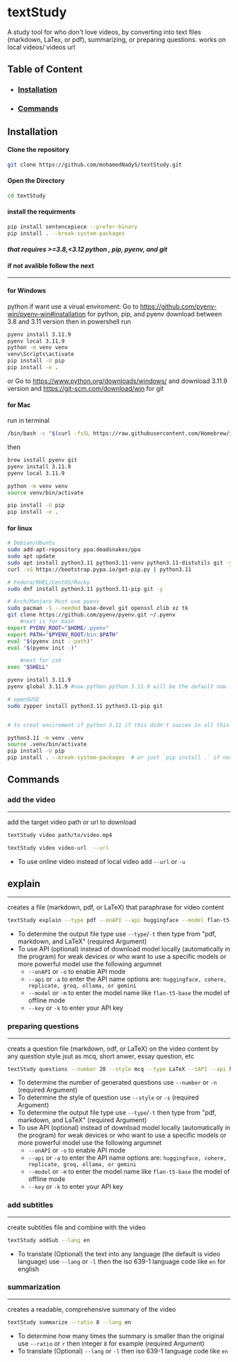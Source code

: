 # **textStudy**
A study tool for who don't love videos, by converting into text files (markdown, LaTex, or pdf), summarizing, or preparing questions. works on local videos/ videos url
## Table of Content
- ### **[Installation](#installation)**
- ### **[Commands](#commands-1)**

## Installation

#### Clone the repository
```bash
git clone https://github.com/mohamedNadyS/textStudy.git
```
#### Open the Directory
```bash
cd textStudy
```
#### install the requirments
```bash
pip install sentencepiece --prefer-binary
pip install . --break-system-packages
```
#### *that requires >=3.8,<3.12 python , pip, pyenv, and git*
#### if not avalible follow the next
----
#### for Windows
python if want use a virual enviroment:
    Go to  https://github.com/pyenv-win/pyenv-win#installation for python, pip, and pyenv
        download between 3.8 and 3.11 version
    then in powershell run
```bash
pyenv install 3.11.9
pyenv local 3.11.9
python -m venv venv
venv\Scripts\activate
pip install -U pip
pip install -e .
```
or
Go to https://www.python.org/downloads/windows/ and download 3.11.9 version
and https://git-scm.com/download/win for git



#### for Mac

run in terminal
```bash
/bin/bash -c "$(curl -fsSL https://raw.githubusercontent.com/Homebrew/install/HEAD/install.sh)"

```
then
```bash
brew install pyenv git
pyenv install 3.11.9
pyenv local 3.11.9

python -m venv venv
source venv/bin/activate

pip install -U pip
pip install -e .
```

#### for linux

```bash
# Debian/Ubuntu
sudo add-apt-repository ppa:deadsnakes/ppa
sudo apt update
sudo apt install python3.11 python3.11-venv python3.11-distutils git -y
curl -sS https://bootstrap.pypa.io/get-pip.py | python3.11

# Fedora/RHEL/CentOS/Rocky
sudo dnf install python3.11 python3.11-pip git -y

# Arch/Manjaro Must use pyenv
sudo pacman -S --needed base-devel git openssl zlib xz tk
git clone https://github.com/pyenv/pyenv.git ~/.pyenv
    #next is for bash
export PYENV_ROOT="$HOME/.pyenv"
export PATH="$PYENV_ROOT/bin:$PATH"
eval "$(pyenv init --path)"
eval "$(pyenv init -)"

    #next for zsh
exec "$SHELL"

pyenv install 3.11.9
pyenv global 3.11.9 #now python python 3.11.9 will be the default now for just the enviroment

# openSUSE
sudo zypper install python3.11 python3.11-pip git


# to creat enviroment if python 3.11 if this didn't succes in all this systems run the next

python3.11 -m venv .venv
source .venv/bin/activate
pip install -U pip
pip install . --break-system-packages  # or just `pip install .` if not root

```

## Commands

### add the video
---
add the target video path or url to download

```bash
textStudy video path/to/video.mp4

textStudy video video-url  --url      
```

- To use online video instead of local video add `--url` or `-u`



## explain
---
creates a file (markdown, pdf, or LaTeX) that paraphrase for video content

```bash
textStudy explain --type pdf --onAPI --api huggingface --model flan-t5-base --key (API_key)
```
- To determine the output file type use `--type`/`-t` then type from "pdf, markdown, and LaTeX" (required Argument)
- To use API (optional) instead of download model locally (automatically in the program) for weak devices or who want to use a specific models or more powerful model use the following argumnet
    - `--onAPI` or `-o` to enable API mode
    -  `--api` or `-a` to enter the API name options are: `huggingface, cohere, replicate, groq, ollama, or gemini`
    - `--model` or `-m` to enter the model name like `flan-t5-base` the model of offline mode
    - `--key` or `-k` to enter your API key

### preparing questions
---
creats a question file (markdown, odf, or LaTeX) on the video content by any question style jsut as mcq, short anwer, essay question, etc

```bash
textStudy questions --number 20 --style mcq --type LaTeX --tAPI --api huggingface --model flan-t5-base --key (API_key)
```

- To determine the number of generated questions use `--number` or `-n` (required Argument)
- To determine the style of question use `--style` or `-s` (required Argument)
- To determine the output file type use `--type`/`-t` then type from "pdf, markdown, and LaTeX" (required Argument)
- To use API (optional) instead of download model locally (automatically in the program) for weak devices or who want to use a specific models or more powerful model use the following argumnet
    - `--onAPI` or `-o` to enable API mode
    -  `--api` or `-a` to enter the API name options are: `huggingface, cohere, replicate, groq, ollama, or gemini`
    - `--model` or `-m` to enter the model name like `flan-t5-base` the model of offline mode
    - `--key` or `-k` to enter your API key

### add subtitles
---
create subtitles file and combine with the video
```bash
textStudy addSub --lang en
```

- To translate (Optional) the text into any language (the default is video language) use  `--lang` or `-l` then the iso 639-1 language code like `en` for english

### summarization
---
creates a readable, comprehensive summary of the video
```bash
textStudy summarize --ratio 8 --lang en         

```

- To determine how many times the summary is smaller than the original use `--ratio` or `r` then integer `8` for example (required Argument)
- To translate (Optional) `--lang` or `-l` then iso 639-1 language code like `en`